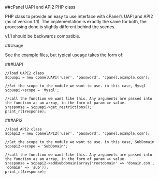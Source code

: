 ##cPanel UAPI and API2 PHP class

PHP class to provide an easy to use interface with cPanel’s UAPI and API2 (as of version 1.1).
The implementation is exactly the same for both, the processing done is slightly different behind the scenes.

v1.1 should be backwards compatible.

##Usage

See the example files, but typical useage takes the form of:

###UAPI
```
//load UAPI2 class
$cpuapi = new cpanelUAPI('user', 'password', 'cpanel.example.com');

//Set the scope to the module we want to use. in this case, Mysql
$cpuapi->scope = 'Mysql';

//call the function we want like this. Any arguments are passed into the function as an array, in the form of param => value.
$response = $cpuapi->get_restrictions(); 
print_r($response);
```

###API2
```
//load API2 class
$cpapi2 = new cpanelAPI2('user', 'password', 'cpanel.example.com');

//Set the scope to the module we want to use. in this case, SubDomain
$cpapi2->scope = 'SubDomain';

//call the function we want like this. Any arguments are passed into the function as an array, in the form of param => value.
$response = $cpapi2->addsubdomain(array('rootdomain' => 'domain.com', 'domain' => 'sub')); 
print_r($response);
```
